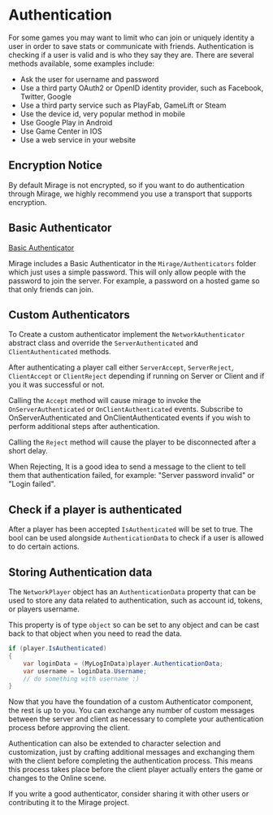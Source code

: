 # Authentication

For some games you may want to limit who can join or uniquely identity a user in order to save stats or communicate with friends. Authentication is checking if a user is valid and is who they say they are. There are several methods available, some examples include:
- Ask the user for username and password
- Use a third party OAuth2 or OpenID identity provider, such as Facebook, Twitter, Google
- Use a third party service such as PlayFab, GameLift or Steam
- Use the device id, very popular method in mobile
- Use Google Play in Android
- Use Game Center in IOS
- Use a web service in your website


## Encryption Notice

By default Mirage is not encrypted, so if you want to do authentication through Mirage, we highly recommend you use a transport that supports encryption.

## Basic Authenticator

[Basic Authenticator](/docs/components/authenticators/basic-authenticator)  

Mirage includes a Basic Authenticator in the `Mirage/Authenticators` folder which just uses a simple password. This will only allow people with the password to join the server. For example, a password on a hosted game so that only friends can join.


## Custom Authenticators

To Create a custom authenticator implement the `NetworkAuthenticator` abstract class and override the `ServerAuthenticated` and `ClientAuthenticated` methods.

After authenticating a player call either `ServerAccept`, `ServerReject`, `ClientAccept` or `ClientReject` depending if running on Server or Client and if you it was successful or not.

Calling the `Accept` method will cause mirage to invoke the `OnServerAuthenticated` or `OnClientAuthenticated` events. Subscribe to OnServerAuthenticated and OnClientAuthenticated events if you wish to perform additional steps after authentication.

Calling the `Reject` method will cause the player to be disconnected after a short delay.

When Rejecting, It is a good idea to send a message to the client to tell them that authentication failed, for example: "Server password invalid" or "Login failed".


## Check if a player is authenticated

After a player has been accepted `IsAuthenticated` will be set to true. The bool can be used alongside `AuthenticationData` to check if a user is allowed to do certain actions.


## Storing Authentication data

The `NetworkPlayer` object has an `AuthenticationData` property that can be used to store any data related to authentication, such as account id, tokens, or players username. 

This property is of type `object` so can be set to any object and can be cast back to that object when you need to read the data.

```cs
if (player.IsAuthenticated)
{
    var loginData = (MyLogInData)player.AuthenticationData;
    var username = loginData.Username;
    // do something with username :)
}
```


Now that you have the foundation of a custom Authenticator component, the rest is up to you. You can exchange any number of custom messages between the server and client as necessary to complete your authentication process before approving the client.

Authentication can also be extended to character selection and customization, just by crafting additional messages and exchanging them with the client before completing the authentication process.  This means this process takes place before the client player actually enters the game or changes to the Online scene.

If you write a good authenticator, consider sharing it with other users or contributing it to the Mirage project.

